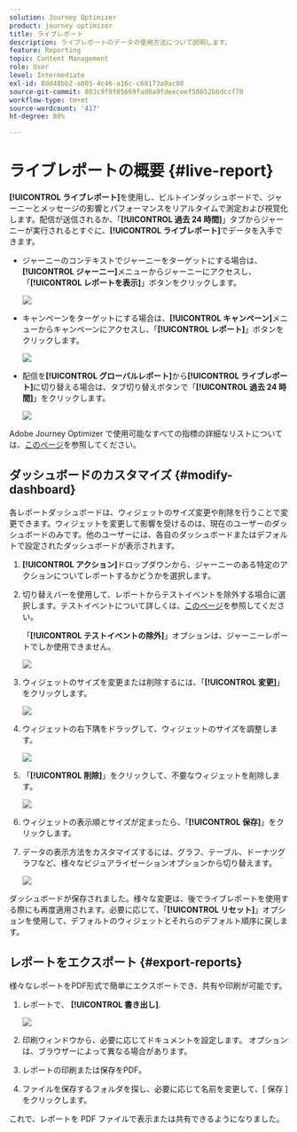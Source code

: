 ```yaml
---
solution: Journey Optimizer
product: journey optimizer
title: ライブレポート
description: ライブレポートのデータの使用方法について説明します。
feature: Reporting
topic: Content Management
role: User
level: Intermediate
exl-id: 8dd48bb2-a805-4c46-a16c-c68173a9ac08
source-git-commit: 803c9f9f05669fad0a9fdeeceef58652b6dccf70
workflow-type: tm+mt
source-wordcount: '417'
ht-degree: 80%

---
```


# ライブレポートの概要 {#live-report}

**[!UICONTROL ライブレポート]**&#x200B;を使用し、ビルトインダッシュボードで、ジャーニーとメッセージの影響とパフォーマンスをリアルタイムで測定および視覚化します。配信が送信されるか、「**[!UICONTROL 過去 24 時間]**」タブからジャーニーが実行されるとすぐに、**[!UICONTROL ライブレポート]**&#x200B;でデータを入手できます。

* ジャーニーのコンテキストでジャーニーをターゲットにする場合は、**[!UICONTROL ジャーニー]**&#x200B;メニューからジャーニーにアクセスし、「**[!UICONTROL レポートを表示]**」ボタンをクリックします。

   ![](assets/report_journey.png)

* キャンペーンをターゲットにする場合は、**[!UICONTROL キャンペーン]**&#x200B;メニューからキャンペーンにアクセスし、「**[!UICONTROL レポート]**」ボタンをクリックします。

   ![](assets/report_campaign.png)

* 配信を&#x200B;**[!UICONTROL グローバルレポート]**&#x200B;から&#x200B;**[!UICONTROL ライブレポート]**&#x200B;に切り替える場合は、タブ切り替えボタンで「**[!UICONTROL 過去 24 時間]**」をクリックします。

   ![](assets/report_3.png)

Adobe Journey Optimizer で使用可能なすべての指標の詳細なリストについては、[このページ](#list-of-components-live)を参照してください。

## ダッシュボードのカスタマイズ {#modify-dashboard}

各レポートダッシュボードは、ウィジェットのサイズ変更や削除を行うことで変更できます。ウィジェットを変更して影響を受けるのは、現在のユーザーのダッシュボードのみです。他のユーザーには、各自のダッシュボードまたはデフォルトで設定されたダッシュボードが表示されます。

1. **[!UICONTROL アクション]**&#x200B;ドロップダウンから、ジャーニーのある特定のアクションについてレポートするかどうかを選択します。

1. 切り替えバーを使用して、レポートからテストイベントを除外する場合に選択します。テストイベントについて詳しくは、[このページ](../building-journeys/testing-the-journey.md)を参照してください。

   「**[!UICONTROL テストイベントの除外]**」オプションは、ジャーニーレポートでしか使用できません。

   ![](assets/report_modify_6.png)

1. ウィジェットのサイズを変更または削除するには、「**[!UICONTROL 変更]**」をクリックします。

   ![](assets/report_modify_7.png)

1. ウィジェットの右下隅をドラッグして、ウィジェットのサイズを調整します。

   ![](assets/report_modify_8.png)

1. 「**[!UICONTROL 削除]**」をクリックして、不要なウィジェットを削除します。

   ![](assets/report_modify_9.png)

1. ウィジェットの表示順とサイズが定まったら、「**[!UICONTROL 保存]**」をクリックします。

1. データの表示方法をカスタマイズするには、グラフ、テーブル、ドーナツグラフなど、様々なビジュアライゼーションオプションから切り替えます。

   ![](assets/report_modify_11.png)

ダッシュボードが保存されました。様々な変更は、後でライブレポートを使用する際にも再度適用されます。必要に応じて、「**[!UICONTROL リセット]**」オプションを使用して、デフォルトのウィジェットとそれらのデフォルト順序に戻します。

## レポートをエクスポート {#export-reports}

様々なレポートをPDF形式で簡単にエクスポートでき、共有や印刷が可能です。

1. レポートで、 **[!UICONTROL 書き出し]**.

   ![](assets/export_2.png)

1. 印刷ウィンドウから、必要に応じてドキュメントを設定します。 オプションは、ブラウザーによって異なる場合があります。

1. レポートの印刷または保存をPDF。

1. ファイルを保存するフォルダを探し、必要に応じて名前を変更して、[ 保存 ] をクリックします。

これで、レポートを PDF ファイルで表示または共有できるようになりました。
